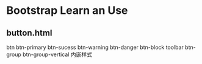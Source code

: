 <h1>Bootstrap Learn an Use</h1>



button.html
---------------------------------------------------
btn btn-primary btn-sucess btn-warning btn-danger 
btn-block
toolbar
btn-group btn-group-vertical
内嵌样式
